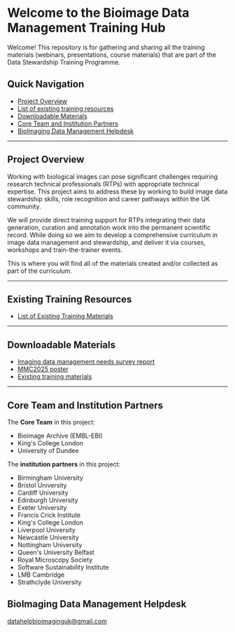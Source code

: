 #  Welcome to the Bioimage Data Management Training Hub

Welcome! This repository is for gathering and sharing all the training materials (webinars, presentations, course materials) that are part of the Data Stewardship Training Programme.
## Quick Navigation

- [Project Overview](#project-overview)
- [List of existing training resources](#existing-training-resources)
- [Downloadable Materials](#downloadable-materials)
- [Core Team and Institution Partners](#core-team-and-institution-partners)
- [BioImaging Data Management Helpdesk](#bioimaging-data-management-helpdesk)

---

## Project Overview

Working with biological images can pose significant challenges requiring research technical professionals (RTPs) with appropriate technical expertise. 
This project aims to address these by working to build image data stewardship skills, role recognition and career pathways within the UK community.

We will provide direct training support for RTPs integrating their data generation, curation and annotation work into the permanent scientific record. 
While doing so we aim to develop a comprehensive curriculum in image data management and stewardship, and deliver it via courses, workshops and train-the-trainer events.

This is where you will find all of the materials created and/or collected as part of the curriculum.


---


## Existing Training Resources

- [List of Existing Training Materials](/Downloadable%20Materials/table_training_materials.md)


---

## Downloadable Materials

- [Imaging data  management needs survey report](/Downloadable%20Materials/Survey_report_next_steps.pdf)
- [MMC2025 poster](/Downloadable%20Materials/MMC2025.pdf)
- [Existing training materials](/Downloadable%20Materials/table_training_materials.md)


---

## Core Team and Institution Partners

The **Core Team** in this project:

- Bioimage Archive (EMBL-EBI)
- King's College London
- University of Dundee

The **institution partners** in this project:
- Birmingham University
- Bristol University
- Cardiff University
- Edinburgh University
- Exeter University
- Francis Crick Institute
- King's College London
- Liverpool University
- Newcastle University
- Nottingham University
- Queen's University Belfast
- Royal Microscopy Society
- Software Sustainability Institute
- LMB Cambridge
- Strathclyde University

## BioImaging Data Management Helpdesk

datahelpbioimaginguk@gmail.com
